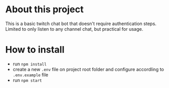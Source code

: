 # About this project

This is a basic twitch chat bot that doesn't require authentication steps. Limited to only listen to any channel chat, but practical for usage.

# How to install

- run `npm install`
- create a new `.env` file on project root folder and configure accordling to `.env.example` file
- run `npm start`